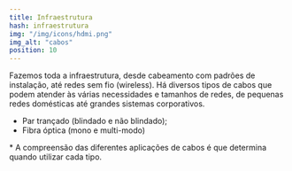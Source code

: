 ```yaml
---
title: Infraestrutura
hash: infraestrutura
img: "/img/icons/hdmi.png"
img_alt: "cabos"
position: 10
---
```


Fazemos toda a infraestrutura, desde cabeamento com padrões de instalação, até redes sem fio (wireless). Há diversos tipos de cabos que podem atender às várias necessidades e tamanhos de redes, de pequenas redes domésticas até grandes sistemas corporativos.

- Par trançado (blindado e não blindado);
- Fibra óptica (mono e multi-modo)

\* A compreensão das diferentes aplicações de cabos é que determina quando utilizar cada tipo.
